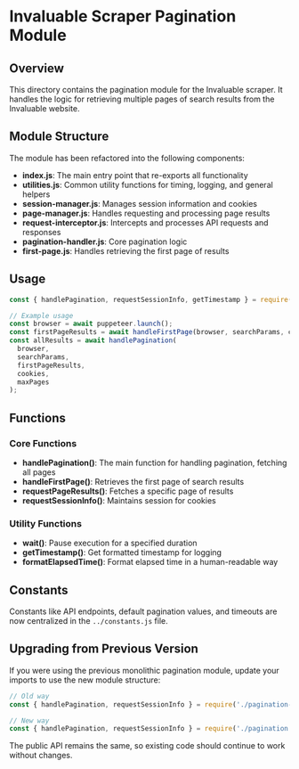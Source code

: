 # Invaluable Scraper Pagination Module

## Overview

This directory contains the pagination module for the Invaluable scraper. It handles the logic for retrieving multiple pages of search results from the Invaluable website.

## Module Structure

The module has been refactored into the following components:

- **index.js**: The main entry point that re-exports all functionality
- **utilities.js**: Common utility functions for timing, logging, and general helpers
- **session-manager.js**: Manages session information and cookies
- **page-manager.js**: Handles requesting and processing page results
- **request-interceptor.js**: Intercepts and processes API requests and responses
- **pagination-handler.js**: Core pagination logic
- **first-page.js**: Handles retrieving the first page of results

## Usage

```javascript
const { handlePagination, requestSessionInfo, getTimestamp } = require('./pagination');

// Example usage
const browser = await puppeteer.launch();
const firstPageResults = await handleFirstPage(browser, searchParams, cookies);
const allResults = await handlePagination(
  browser, 
  searchParams, 
  firstPageResults, 
  cookies, 
  maxPages
);
```

## Functions

### Core Functions

- **handlePagination()**: The main function for handling pagination, fetching all pages
- **handleFirstPage()**: Retrieves the first page of search results
- **requestPageResults()**: Fetches a specific page of results
- **requestSessionInfo()**: Maintains session for cookies

### Utility Functions

- **wait()**: Pause execution for a specified duration
- **getTimestamp()**: Get formatted timestamp for logging
- **formatElapsedTime()**: Format elapsed time in a human-readable way

## Constants

Constants like API endpoints, default pagination values, and timeouts are now centralized in the `../constants.js` file.

## Upgrading from Previous Version

If you were using the previous monolithic pagination module, update your imports to use the new module structure:

```javascript
// Old way
const { handlePagination, requestSessionInfo } = require('./pagination-handler');

// New way
const { handlePagination, requestSessionInfo } = require('./pagination');
```

The public API remains the same, so existing code should continue to work without changes. 